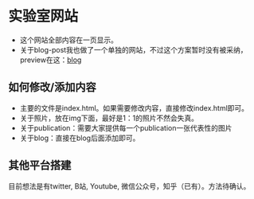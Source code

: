 # 实验室网站
- 这个网站全部内容在一页显示。
- 关于blog-post我也做了一个单独的网站，不过这个方案暂时没有被采纳，preview在这：<a href="https://sjtu-xai-lab.github.io/blog-post/Shapley%20Interaction">blog</a>
## 如何修改/添加内容
- 主要的文件是index.html。如果需要修改内容，直接修改index.html即可。
- 关于照片，放在img下面，最好是1：1的照片不然会失真。
- 关于publication：需要大家提供每一个publication一张代表性的图片
- 关于blog：直接在blog后面添加即可。
## 其他平台搭建
目前想法是有twitter, B站, Youtube, 微信公众号，知乎（已有）。方法待确认。

